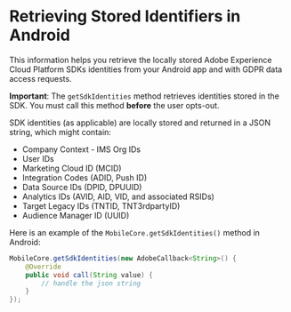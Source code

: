 # Retrieving Stored Identifiers in Android

This information helps you retrieve the locally stored Adobe Experience Cloud Platform SDKs identities from your Android app and with GDPR data access requests.

**Important**: The `getSdkIdentities` method retrieves identities stored in the SDK. You must call this method **before** the user opts-out.

SDK identities \(as applicable\) are locally stored and returned in a JSON string, which might contain:

* Company Context - IMS Org IDs
* User IDs
* Marketing Cloud ID \(MCID\)
* Integration Codes \(ADID, Push ID\)
* Data Source IDs \(DPID, DPUUID\)
* Analytics IDs \(AVID, AID, VID, and associated RSIDs\)
* Target Legacy IDs \(TNTID, TNT3rdpartyID\)
* Audience Manager ID \(UUID\)

Here is an example of the `MobileCore.getSdkIdentities()` method in Android:

```java
MobileCore.getSdkIdentities(new AdobeCallback<String>() {
    @Override
    public void call(String value) {
        // handle the json string
    }
});
```

